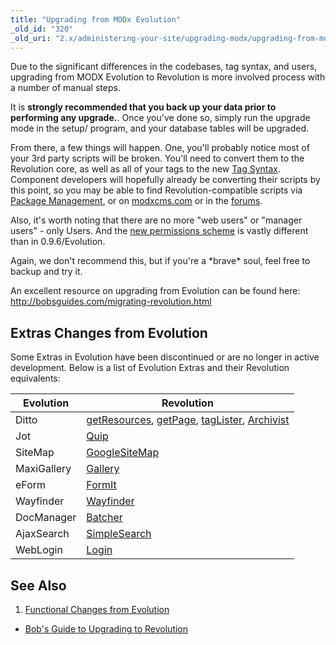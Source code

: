 ```yaml
---
title: "Upgrading from MODx Evolution"
_old_id: "320"
_old_uri: "2.x/administering-your-site/upgrading-modx/upgrading-from-modx-evolution"
---
```


Due to the significant differences in the codebases, tag syntax, and users, upgrading from MODX Evolution to Revolution is more involved process with a number of manual steps.

It is **strongly recommended that you back up your data prior to performing any upgrade.**. Once you've done so, simply run the upgrade mode in the setup/ program, and your database tables will be upgraded.

From there, a few things will happen. One, you'll probably notice most of your 3rd party scripts will be broken. You'll need to convert them to the Revolution core, as well as all of your tags to the new [Tag Syntax](building-sites/tag-syntax "Tag Syntax"). Component developers will hopefully already be converting their scripts by this point, so you may be able to find Revolution-compatible scripts via [Package Management](extending-modx/transport-packages "Package Management"), or on [modxcms.com](http://modxcms.com/extras.html) or in the [forums](http://www.modxcms.com/forums/).

Also, it's worth noting that there are no more "web users" or "manager users" - only Users. And the [new permissions scheme](building-sites/client-proofing/security "Security") is vastly different than in 0.9.6/Evolution.

Again, we don't recommend this, but if you're a \*brave\* soul, feel free to backup and try it.

An excellent resource on upgrading from Evolution can be found here: <http://bobsguides.com/migrating-revolution.html>

## Extras Changes from Evolution

Some Extras in Evolution have been discontinued or are no longer in active development. Below is a list of Evolution Extras and their Revolution equivalents:

| Evolution   | Revolution                                                                                                                                                                        |
| ----------- | --------------------------------------------------------------------------------------------------------------------------------------------------------------------------------- |
| Ditto       | [getResources](/extras/getresources "getResources"), [getPage](/extras/getpage "getPage"), [tagLister](/extras/taglister "tagLister"), [Archivist](/extras/archivist "Archivist") |
| Jot         | [Quip](/extras/quip "Quip")                                                                                                                                                       |
| SiteMap     | [GoogleSiteMap](/extras/googlesitemap "GoogleSiteMap")                                                                                                                            |
| MaxiGallery | [Gallery](/extras/gallery "Gallery")                                                                                                                                              |
| eForm       | [FormIt](/extras/formit "FormIt")                                                                                                                                                 |
| Wayfinder   | [Wayfinder](/extras/evo/wayfinder "Wayfinder")                                                                                                                                    |
| DocManager  | [Batcher](/extras/batcher "Batcher")                                                                                                                                              |
| AjaxSearch  | [SimpleSearch](/extras/simplesearch "SimpleSearch")                                                                                                                               |
| WebLogin    | [Login](/extras/login "Login")                                                                                                                                                    |

## See Also

1. [Functional Changes from Evolution](administering-your-site/upgrading-modx/upgrading-from-modx-evolution/functional-changes-from-evolution)

- [Bob's Guide to Upgrading to Revolution](http://bobsguides.com/migrating-revolution.html)

